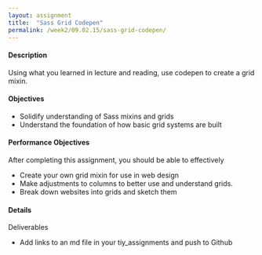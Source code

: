 ```yaml
---
layout: assignment
title:  "Sass Grid Codepen"
permalink: /week2/09.02.15/sass-grid-codepen/
---
```

#### Description
Using what you learned in lecture and reading, use codepen to create a grid mixin.

#### Objectives
- Solidify understanding of Sass mixins and grids
- Understand the foundation of how basic grid systems are built

#### Performance Objectives
After completing this assignment, you should be able to effectively

- Create your own grid mixin for use in web design
- Make adjustments to columns to better use and understand grids.
- Break down websites into grids and sketch them

#### Details
Deliverables

- Add links to an md file in your tiy_assignments and push to Github